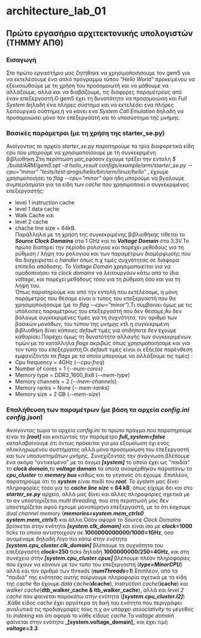 # architecture_lab_01
## **Πρώτο εργασήριο αρχιτεκτονικής υπολογιστών (ΤΗΜΜΥ ΑΠΘ)** 

### Εισαγωγή

Στο πρώτο εργαστήριο μας ζητήθηκε να χρησιμοποιήσουμε τον gem5 για να εκτελέσουμε ένα απλό πρόγραμμα τύπου _"Hello World"_ προκειμένου να εξεικοιωθούμε με τη χρήση του προσομοιωτή και να μάθουμε να αλλάζουμε, αλλά και να διαβάζουμε, τις διάφορες παραμέτρους από έναν επεξεργαστή.Ο gem5 έχει τη δυνατότητα να προσομοιώση και _Full System_ δηλαδή ένα πλήρες σύστημα και να εκτελέσει ενα πλήρες λειτουργικό σύστημα,ή να κάνει ενα _System Call Emulation_ δηλαδή να προσομοιώσει μόνο τον επεξεργαστή και το υποσύστημα της μνήμης.    

### Βασικές παράμετροι (με τη χρήση της starter_se.py)

  Ανοίγοντας το αρχείο _starter_se.py_ παρατηρούμε τα τρία διαφορετικά είδη cpu που μπορούμε να χρησιμοποίσουμε με τη συγκεκριμένη βιβλιοθήκη.Στη περίπτωση μας,εφόσον έχουμε τρέξει την εντολή _$ ./build/ARM/gem5.opt -d hello_result configs/example/arm/starter_se.py --cpu="minor" "tests/test-progs/hello/bin/arm/linux/hello"_ , έχουμε χρησιμοποιήσει το _flag --cpu="minor"_ άρα ήδη μπορούμε να βγαλουμε συμπεράσματα για τα είδη των _cache_ που χρησιμοποιεί ο συγκεκριμένος επεξεργαστής: 
* level 1 instruction cache 
* level 1 data cache 
* Walk Cache και 
* level 2 cache
* chache line size = 64kB.  
  Παράλληλα με τη χρήση της συγκεκριμένης βιβλιοθήκης τίθεται το **_Source Clock Domains_** στα 1 GHz και το **_Voltage Domain_** στα 3.3V.Το πρώτο διατηρεί την περίοδο ρολογιού και παρέχει μεθόδους για τη ρύθμιση / λήψη του ρολογιού και των παραμέτρων διαμόρφωσης που θα διαχειριστεί ο _handler_ όπως π.χ τιμές συχνότητας σε διάφορα επίπεδα απόδοσης. To _Voltage Domain_ χρησιμοποιείται για να ομαδοποιήσει τα _clock domains_ να λειτουργόυν κάτω από το ίδιο _voltage_, και παρέχει μεθόδους τόσο για τη ρύθμιση όσο και για τη λήψη του.  
Όπως παρατηρούμε και από την εντολή που εκτελέσαμε, η μόνη παράμετρος που θέσαμε είναι ο τύπος του επεξεργαστή που θα χρησιμοποιήσουμε (με το _flag --cpu="minor"_).Τι συμβαινει όμως με τις υπόλοιπες παραμέτρους του επεξεργαστή που δεν θέσαμε;Αν δεν βάλουμε συγκεκριμένες τιμές για τη συχνότητα, τον αριθμό των βασικών μονάδων, του τύπου της μνήμης κτλ η συγκεκριμένη βιβλιοθήκη δίνει κάποιες _default_ τιμές για οτιδήποτε δεν έχουμε καθορίσει.Παρέχει όμως τη δυνατότητα αλλαγής των συγκεκριμένων τιμών με τα κατάλληλα _flags_ ακριβώς όπως χρησιμοποιήσαμε και για τον τύπο του επεξεργαστή.Οι _default_ τιμές είναι οι εξής(σε παρένθεση εμφανίζονται τα _flags_ με τα οποία μπορούμε να αλλάξουμε τις τιμές) :
* Cpu frequency = 4GHz (_--cpu-freq_)
* Number of cores = 1 (_--num-cores_)
* Memory type = DDR3_1600_8x8 (_--mem-type_)
* Memory channels = 2 (_--mem-channels_)
* Memory ranks = None (_--mem-ranks_)
* Memory size = 2 GB (_--mem-size_)

### Επαλήθευση των παραμέτρων (με βάση τα αρχεία _config.ini config.json_)

  Ανοίγοντας τώρα το αρχείο _config.ini_ το πρώτο πράγμα που παρατηρούμε είναι το **_[root]_** και κοιτώντας την παράμετρο **_full_system=false_** καταλαβαίνουμε ότι όντως πρόκειται για μία εξομοίωση όχι ενός ολοκληρωμένου συστήματος αλλά μόνο προσομοίωση του επεξεργαστή και των υποσυστημάτων μνήμης. Συνεχίζοντας την ανάγνωση βλέπουμε ένα ακόμα "αντικείμενο" με το όνομα **_[system]_** το οποίο έχει ως "παιδία" το **_clock domain_**,το **_voltage domain_** τα οποία αναφέρθηκαν παραπάνω το **_cpu_cluster_** το **_memory bus_** καθώς και το γεγονός ότι έχουμε .Επιπλέον, παρατηρούμε ότι το **_system_** είναι παιδί του **_root_**. Το _system_ μας δίνει πληροφορίες τόσο για το **_cache line size_ = 64 kB**, όπως είχαμε δει και στο **_starter_se.py_** αρχείο, αλλά μας δίνει και άλλες πληροφορίες σχετικά με το αν υποστηρίζεται _multi threading_, που στη περιπτωσή μας δεν υποστηρίζεται αφού έχουμε μονοπύρηνο επεξεργαστή, με τo ότι έοχουμε _dual channel memory_ (**_memories=system.mem_ctrls0 system.mem_ctrls1_**) και άλλα.Όσον αφορά το _Source Clock Domains_ βρίσκεται στην ενότητα **_[system.clk_domain]_** και είναι ίσο με **_clock_=1000** ticks τα οποία αντιστοιχούν σε **1000000000000/1000=1GHz**, όσο αναμέναμε δηλαδή.Λίγο πιο κάτω στην ενότητα **_[system.cpu_cluster.clk_domain]_** βλέπουμε τη συχνότητα του επεξεργαστή **_clock_=250** ticks δηλαδή **1000000000/250=4GHz**, και στη συνέχεια στην **_[system.cpu_cluster.cpus]_** βλέπουμε πλέον πληροφορίες που έχουν να κάνουν με τον τύπο του επεξεργαστή (**_type=MinorCPU_**) αλλά και τον αριθμό των threads (**_numThreads=1_**).Επιπλέον, από τα "παιδιά" της ενότητας αυτής παίρνουμε πληροφορία σχετικά με τα είδη της _cache_ θα έχουμε _data cache_(**dcache**), _instruction cache_(**icache**) και _walker cache_(**dtb_walker_cache & itb_walker_cache**), αλλά και _level 2 cache_ που φαίνεται παρακάτω στην ενότητα (**_[system.cpu_cluster.l2]_**) .Κάθε είδος _cache_ έχει αργότερα τη δική του ενότητα που περιγράφει αναλυτικά τις προδιαγραφές τους π.χ αν υπάρχει _associativity_ το μέγεθος το _indexing_ και ότι αφορά το κάθε είδους _cache_.Το _voltage domain_ φαίνεται στην ενότητα **_[system.voltage_domain]**_ και έχει τιμή **_voltage=3.3_**.
